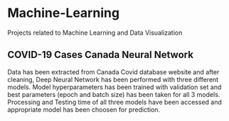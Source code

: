 # Machine-Learning
Projects related to Machine Learning and Data Visualization

## COVID-19 Cases Canada Neural Network
Data has been extracted from Canada Covid database website and after cleaning, Deep Neural Network has been performed with three different models. Model hyperparameters has been trained with validation set and best parameters (epoch and batch size) has been taken for all 3 models. Processing and Testing time of all three models have been accessed and appropriate model has been choosen for prediction.

